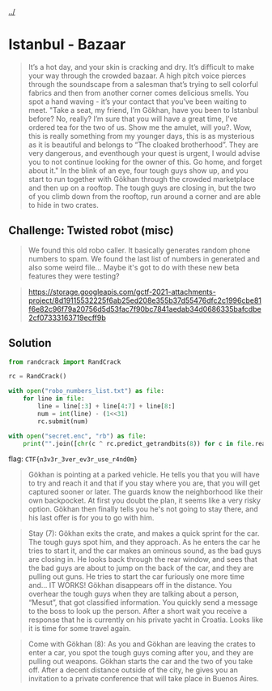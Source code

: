 [../](../../)

# Istanbul - Bazaar

> It’s a hot day, and your skin is cracking and dry. It’s difficult to make your way through the crowded bazaar. A high pitch voice pierces through the soundscape from a salesman that’s trying to sell colorful fabrics and then from another corner comes delicious smells. You spot a hand waving - it’s your contact that you’ve been waiting to meet. "Take a seat, my friend, I’m Gökhan, have you been to Istanbul before? No, really? I’m sure that you will have a great time, I’ve ordered tea for the two of us. Show me the amulet, will you?. Wow, this is really something from my younger days, this is as mysterious as it is beautiful and belongs to “The cloaked brotherhood”. They are very dangerous, and eventhough your quest is urgent, I would advise you to not continue looking for the owner of this. Go home, and forget about it." In the blink of an eye, four tough guys show up, and you start to run together with Gökhan through the crowded marketplace and then up on a rooftop. The tough guys are closing in, but the two of you climb down from the rooftop, run around a corner and are able to hide in two crates.

## Challenge: Twisted robot (misc)

> We found this old robo caller. It basically generates random phone numbers to spam. We found the last list of numbers in generated and also some weird file... Maybe it's got to do with these new beta features they were testing?

> https://storage.googleapis.com/gctf-2021-attachments-project/8d19115532225f6ab25ed208e355b37d55476dfc2c1996cbe81f6e82c96f79a20756d5d53fac7f90bc7841aedab34d0686335bafcdbe2cf07333163719ecff9b

## Solution

```python
from randcrack import RandCrack

rc = RandCrack()

with open("robo_numbers_list.txt") as file:
    for line in file:
        line = line[:3] + line[4:7] + line[8:]
        num = int(line) - (1<<31)
        rc.submit(num)

with open("secret.enc", "rb") as file:
    print("".join([chr(c ^ rc.predict_getrandbits(8)) for c in file.read()]))
```

flag: `CTF{n3v3r_3ver_ev3r_use_r4nd0m}`

> Gökhan is pointing at a parked vehicle. He tells you that you will have to try and reach it and that if you stay where you are, that you will get captured sooner or later. The guards know the neighborhood like their own backpocket. At first you doubt the plan, it seems like a very risky option. Gökhan then finally tells you he's not going to stay there, and his last offer is for you to go with him.

> Stay (7): Gökhan exits the crate, and makes a quick sprint for the car. The tough guys spot him, and they approach. As he enters the car he tries to start it, and the car makes an ominous sound, as the bad guys are closing in. He looks back through the rear window, and sees that the bad guys are about to jump on the back of the car, and they are pulling out guns. He tries to start the car furiously one more time and... IT WORKS! Gökhan disappears off in the distance. You overhear the tough guys when they are talking about a person, “Mesut”, that got classified information. You quickly send a message to the boss to look up the person. After a short wait you receive a response that he is currently on his private yacht in Croatia. Looks like it is time for some travel again.

> Come with Gökhan (8): As you and Gökhan are leaving the crates to enter a car, you spot the tough guys coming after you, and they are pulling out weapons. Gökhan starts the car and the two of you take off. After a decent distance outside of the city, he gives you an invitation to a private conference that will take place in Buenos Aires.